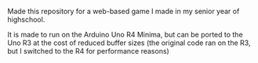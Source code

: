 Made this repository for a web-based game I made in my senior year of highschool.

It is made to run on the Arduino Uno R4 Minima, but can be ported to the Uno R3 at the cost of reduced buffer sizes (the original code ran on the R3, but I switched to the R4 for performance reasons)
